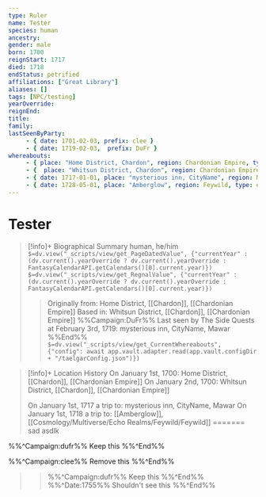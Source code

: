 ```yaml
---
type: Ruler
name: Tester
species: human
ancestry:
gender: male
born: 1700
reignStart: 1717
died: 1718
endStatus: petrified
affiliations: ["Great Library"]
aliases: []
tags: [NPC/testing]
yearOverride: 
reignEnd:
title:
family:
lastSeenByParty: 
     - { date: 1701-02-03, prefix: clee }
     - { date: 1719-02-03,  prefix: DuFr }
whereabouts:
     - { place: "Home District, Chardon", region: Chardonian Empire, type: origin}
     - {  place: "Whitsun District, Chardon", region: Chardonian Empire, type: home}
     - { date: 1717-01-01, place: "mysterious inn, CityName", region: Mawar, type: excursion }        
     - { date: 1728-05-01, place: "Amberglow", region: Feywild, type: excursion }   
---
```

# Tester
>[!info]+ Biographical Summary
>human, he/him
>`$=dv.view("_scripts/view/get_PageDatedValue", {"currentYear" : (dv.current().yearOverride ? dv.current().yearOverride : FantasyCalendarAPI.getCalendars()[0].current.year)})`
>`$=dv.view("_scripts/view/get_RegnalValue", {"currentYear" : (dv.current().yearOverride ? dv.current().yearOverride : FantasyCalendarAPI.getCalendars()[0].current.year)})`
>> Originally from: Home District, [[Chardon]], [[Chardonian Empire]]
>> Based in: Whitsun District, [[Chardon]], [[Chardonian Empire]]
>>%%Campaign:DuFr%% Last seen by The Side Quests at February 3rd, 1719: mysterious inn, CityName, Mawar %%End%%
>> `$=dv.view("_scripts/view/get_CurrentWhereabouts", {"config": await app.vault.adapter.read(app.vault.configDir + "/taelgarConfig.json")})`































>[!info]+ Location History
> On January 1st, 1700: Home District, [[Chardon]], [[Chardonian Empire]]
> On January 2nd, 1700: Whitsun District, [[Chardon]], [[Chardonian Empire]]
>> 
> On January 1st, 1717 a trip to: mysterious inn, CityName, Mawar
> On January 1st, 1718 a trip to: [[Amberglow]], [[Cosmology/Multiverse/Echo Realms/Feywild/Feywild]]
=======
sad asdlk

%%^Campaign:dufr%% Keep this %%^End%%

%%^Campaign:clee%% Remove this %%^End%%

>>%%^Campaign:dufr%% Keep this %%^End%%
%%^Date:1755%%
Shouldn't see this
%%^End%%



